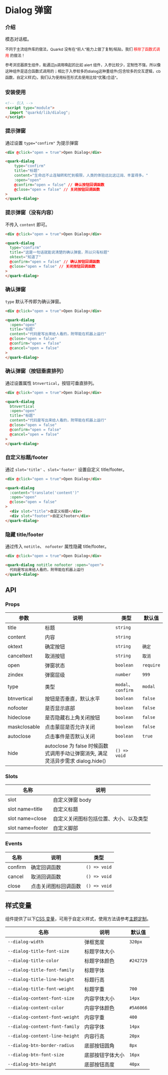 # Dialog 弹窗

### 介绍

模态对话框。

<p style="margin: 10px 0; line-height: 20px; font-size: 12px; ">
  不同于主流组件库的做法，Quarkd 没有在“前人”能力上做了复制/粘贴，我们 <span style="color: red; ">移除了函数式调用</span> 的做法！
</p>
<p style="margin: 10px 0; line-height: 20px; font-size: 12px; ">
  参考浏览器原生组件，能通过js调用唤起的比如 alert 组件，入参比较少，定制性不强，所以像这种组件是适合函数式调用的；相比于入参较多的dialog这种重组件(包含较多的交互逻辑，cb函数，自定义样式)，我们认为使用标签形式去使用比较“优雅/合适”。
</p>

### 安装使用

```html
<!-- 引入 -->
<script type="module">
  import "quarkd/lib/dialog";
</script>
```


### 提示弹窗

通过设置 `type="confirm"` 为提示弹窗

```html
<div @click="open = true">Open Dialog</div>

<quark-dialog
    type="confirm"
    title="标题"
    content="生命远不止连轴转和忙到极限，人类的体验远比这辽阔、丰富得多。"
    :open="open"
    @confirm="open = false" // 确认按钮回调函数
    @close="open = false" // 关闭按钮回调函数
>
</quark-dialog>
```

### 提示弹窗（没有内容）

不传入 `content` 即可。

```html
<div @click="open = true">Open Dialog</div>

<quark-dialog
  type="confirm"
  title="这是一句话就能说清楚的确认弹窗，所以只有标题"
  oktext="知道了"
  @confirm="open = false" // 确认按钮回调函数
  @close="open = false" // 关闭按钮回调函数
>
</quark-dialog>
```

### 确认弹窗

`type` 默认不传即为确认弹窗。

```html
<div @click="open = true">Open Dialog</div>

<quark-dialog
  :open="open"
  title="标题"
  content="代码是写出来给人看的，附带能在机器上运行"
  @close="open = false"
  @confirm="open = false"
  @cancel="open = false"
>
</quark-dialog>
```

### 确认弹窗（按钮垂直排列）

通过设置属性 `btnvertical`，按钮可垂直排列。

```html
<div @click="open = true">Open Dialog</div>

<quark-dialog
  btnvertical
  :open="open"
  title="标题"
  content="代码是写出来给人看的，附带能在机器上运行"
  @close="open = false"
  @confirm="open = false"
  @cancel="open = false"
>
</quark-dialog>
```

### 自定义标题/footer

通过 `slot='title'` 、`slot='footer'` 设置自定义 title/footer。

```html
<div @click="open = true">Open Dialog</div>

<quark-dialog
  :content="translate('content')"
  :open="open"
  @close="open = false"
>
  <div slot="title">自定义标题</div>
  <div slot="footer">自定义footer</div>
</quark-dialog>
```

### 隐藏 title/footer

通过传入 `notitle`、 `nofooter` 属性隐藏 title/footer。

```html
<div @click="open = true">Open Dialog</div>

<quark-dialog notitle nofooter :open="open">
  代码是写出来给人看的，附带能在机器上运行
</quark-dialog>
```

## API

### Props

| 参数         | 说明                                                                            | 类型               | 默认值    |
| ------------ | ------------------------------------------------------------------------------- | ------------------ | --------- |
| title        | 标题                                                                            | `string`           |
| content      | 内容                                                                            | `string`           |
| oktext       | 确定按钮                                                                        | `string `          | `确定`    |
| canceltext   | 取消按钮                                                                        | `string`           | `取消`    |
| open         | 弹窗状态                                                                        | `boolean `         | `require` |
| zindex       | 弹窗层级                                                                        | `number`           | `999`     |
| type         | 类型                                                                            | `modal`、`confirm` | `modal`   |
| btnvertical  | 按钮是否垂直，默认水平                                                          | `boolean`          | `false`   |
| nofooter     | 是否显示底部                                                                    | `boolean`          | `false`   |
| hideclose    | 是否隐藏右上角关闭按钮                                                          | `boolean`          | `false`   |
| maskclosable | 点击蒙层是否允许关闭                                                            | `boolean`          | `false`   |
| autoclose    | 点击事件是否默认关闭                                                            | `boolean`          | `true`    |
| hide         | autoclose 为 false 时候函数式调用手动让弹窗消失, 满足灵活异步需求 dialog.hide() | `() => void`       |

### Slots

| 名称             | 说明                                   |
| ---------------- | -------------------------------------- |
| slot             | 自定义弹窗 body                        |
| slot name=title  | 自定义标题                             |
| slot name=close  | 自定义关闭图标包括位置、大小、以及类型 |
| slot name=footer | 自定义脚部                             |

### Events

| 名称    | 说明                 | 类型         |
| ------- | -------------------- | ------------ |
| confirm | 确定回调函数         | `() => void` |
| cancel  | 取消回调函数         | `() => void` |
| close   | 点击关闭图标回调函数 | `() => void` |

## 样式变量

组件提供了以下[CSS 变量](https://developer.mozilla.org/zh-CN/docs/Web/CSS/Using_CSS_custom_properties)，可用于自定义样式，使用方法请参考[主题定制](#/zh-CN/guide/theme)。

| 名称                           | 说明             | 默认值    |
| ------------------------------ | ---------------- | --------- |
| `--dialog-width`               | 弹框宽度         | `320px`   |
| `--dialog-title-font-size`     | 标题字体大小     |
| `--dialog-title-color`         | 标题字体颜色     | `#242729` |
| `--dialog-title-font-family`   | 标题字体         |
| `--dialog-title-line-height`   | 标题行高         |
| `--dialog-title-font-weight`   | 标题字重         | `700`     |
| `--dialog-content-font-size`   | 内容字体大小     | `14px`    |
| `--dialog-content-color`       | 内容字体颜色     | `#5A6066` |
| `--dialog-content-font-weight` | 内容字重         | `400`     |
| `--dialog-content-font-family` | 内容字体         | `14px`    |
| `--dialog-content-line-height` | 内容行高         | `20px`    |
| `--dialog-btn-border-radius`   | 底部按钮圆角     | `8px`     |
| `--dialog-btn-font-size`       | 底部按钮字体大小 | `16px`    |
| `--dialog-btn-height`          | 底部按钮高度     | `40px`    |
